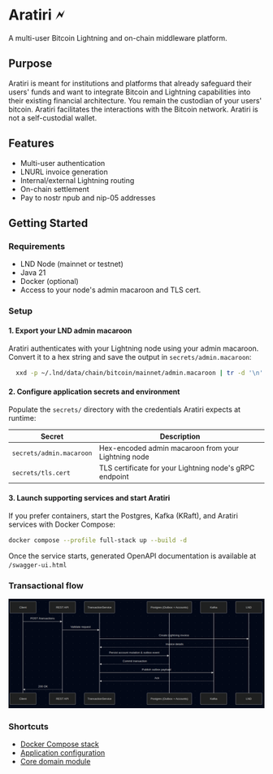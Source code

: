 # Aratiri 🗲

A multi-user Bitcoin Lightning and on-chain middleware platform.

## Purpose 
Aratiri is meant for institutions and platforms that already safeguard their users' funds and want to integrate Bitcoin and Lightning capabilities into their existing financial architecture. You remain the custodian of your users' bitcoin. Aratiri facilitates the interactions with the Bitcoin network. Aratiri is not a self-custodial wallet.

## Features
- Multi-user authentication
- LNURL invoice generation
- Internal/external Lightning routing
- On-chain settlement
- Pay to nostr npub and nip-05 addresses

## Getting Started
###  Requirements
* LND Node (mainnet or testnet)
* Java 21
* Docker (optional)
* Access to your node's admin macaroon and TLS cert.

### Setup
#### 1. Export your LND admin macaroon
Aratiri authenticates with your Lightning node using your admin macaroon.
Convert it to a hex string and save the output in `secrets/admin.macaroon`:
```bash
  xxd -p ~/.lnd/data/chain/bitcoin/mainnet/admin.macaroon | tr -d '\n'
```
#### 2. Configure application secrets and environment
Populate the `secrets/` directory with the credentials Aratiri expects at runtime:

| Secret | Description |
| --- | --- |
| `secrets/admin.macaroon` | Hex-encoded admin macaroon from your Lightning node |
| `secrets/tls.cert` | TLS certificate for your Lightning node's gRPC endpoint |

#### 3. Launch supporting services and start Aratiri
If you prefer containers, start the Postgres, Kafka (KRaft), and Aratiri services with Docker Compose:

```bash
docker compose --profile full-stack up --build -d
```

Once the service starts, generated OpenAPI documentation is available at `/swagger-ui.html`

### Transactional flow
![img.png](docs/transactional_flow.png)

### Shortcuts
- [Docker Compose stack](docker-compose.yml)
- [Application configuration](aratiri-app/src/main/resources/application.yml)
- [Core domain module](aratiri-core)
